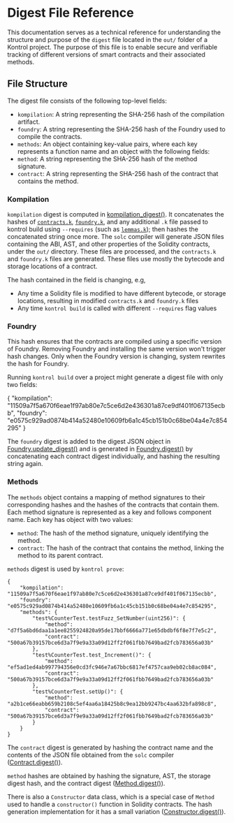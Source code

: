 # Digest File Reference

This documentation serves as a technical reference for understanding the structure and purpose of the `digest` file located in the `out/` folder of a Kontrol project. The purpose of this file is to enable secure and verifiable tracking of different versions of smart contracts and their associated methods.

## File Structure

The digest file consists of the following top-level fields:
- `kompilation`: A string representing the SHA-256 hash of the compilation artifact.
- `foundry`: A string representing the SHA-256 hash of the Foundry used to compile the contracts.
- `methods`: An object containing key-value pairs, where each key represents a function name and an object with the following fields:
- `method`: A string representing the SHA-256 hash of the method signature.
- `contract`: A string representing the SHA-256 hash of the contract that contains the method.

### Kompilation
`kompilation` digest is computed in [kompilation_digest()](https://github.com/runtimeverification/kontrol/blob/b7065f74304e7af9a43506849331fd6b73039ccb/src/kontrol/kompile.py#L124). It concatenates the hashes of [`contracts.k`](https://github.com/runtimeverification/kontrol/blob/b7065f74304e7af9a43506849331fd6b73039ccb/src/tests/integration/test-data/show/contracts.k.expected), [`foundry.k`](https://github.com/runtimeverification/kontrol/blob/b7065f74304e7af9a43506849331fd6b73039ccb/src/tests/integration/test-data/show/foundry.k.expected), and any additional `.k` file passed to kontrol build using `--requires` (such as [`lemmas.k`](https://github.com/runtimeverification/kontrol/blob/b7065f74304e7af9a43506849331fd6b73039ccb/src/tests/integration/test-data/lemmas.k)); then hashes the concatenated string once more.
The `solc` compiler will generate JSON files containing the ABI, AST, and other properties of the Solidity contracts, under the `out/` directory. These files are processed, and the `contracts.k` and `foundry.k` files are generated. These files use mostly the bytecode and storage locations of a contract.

The hash contained in the field is changing, e.g, 
- Any time a Solidity file is modified to have different bytecode, or storage locations, resulting in modified `contracts.k` and `foundry.k` files
- Any time `kontrol build` is called with different `--requires` flag values

### Foundry

This hash ensures that the contracts are compiled using a specific version of Foundry. Removing Foundry and installing the same version won't trigger hash changes. Only when the Foundry version is changing, system rewrites the hash for Foundry.

Running `kontrol build` over a project might generate a digest file with only two fields:

{
	"kompilation": "11509a7f5a670f6eae1f97ab80e7c5ce6d2e436301a87ce9df401f067135ecbb",
	"foundry": "e0575c929ad0874b414a52480e10609fb6a1c45cb151b0c68be04a4e7c854295"
}

The `foundry` digest is added to the digest JSON object in [Foundry.update_digest()](https://github.com/runtimeverification/kontrol/blob/b7065f74304e7af9a43506849331fd6b73039ccb/src/kontrol/foundry.py#L194-L201) and is generated in [Foundry.digest()](https://github.com/runtimeverification/kontrol/blob/b7065f74304e7af9a43506849331fd6b73039ccb/src/kontrol/foundry.py#L165-L168) by concatenating each contract digest individually, and hashing the resulting string again.

### Methods

The `methods` object contains a mapping of method signatures to their corresponding hashes and the hashes of the contracts that contain them. Each method signature is represented as a key and follows component name. Each key has object with two values:
- `method`: The hash of the method signature, uniquely identifying the method.
- `contract`: The hash of the contract that contains the method, linking the method to its parent contract.

`methods` digest is used by `kontrol prove`:
```
{
	"kompilation": "11509a7f5a670f6eae1f97ab80e7c5ce6d2e436301a87ce9df401f067135ecbb",
	"foundry": "e0575c929ad0874b414a52480e10609fb6a1c45cb151b0c68be04a4e7c854295",
	"methods": {
    	"test%CounterTest.testFuzz_SetNumber(uint256)": {
        	"method": "d7f5a6bd6daa1a1ee8255924820a95de17bbf6666a771e65dbdbf6f8e7f7e5c2",
        	"contract": "500a67b39157bce6d3a7f9e9a33a09d12ff2f061fbb7649bad2fcb783656a03b"
    	},
    	"test%CounterTest.test_Increment()": {
        	"method": "ef5ad1ed4ab997794356e0cd3fc946e7a67bbc6817ef4757caa9eb02cb8ac084",
        	"contract": "500a67b39157bce6d3a7f9e9a33a09d12ff2f061fbb7649bad2fcb783656a03b"
    	},
    	"test%CounterTest.setUp()": {
        	"method": "a2b1ce66eabb659b2108c5ef4aa6a18425b8c9ea12bb9247bc4aa632bfa898c8",
        	"contract": "500a67b39157bce6d3a7f9e9a33a09d12ff2f061fbb7649bad2fcb783656a03b"
    	}
	}
}
```

The `contract` digest is generated by hashing the contract name and the contents of the JSON file obtained from the `solc` compiler ([Contract.digest()](https://github.com/runtimeverification/kontrol/blob/b7065f74304e7af9a43506849331fd6b73039ccb/src/kontrol/solc_to_k.py#L704C1-L706C101)).

`method` hashes are obtained by hashing the signature, AST, the storage digest hash, and the contract digest ([Method.digest()](https://github.com/runtimeverification/kontrol/blob/b7065f74304e7af9a43506849331fd6b73039ccb/src/kontrol/solc_to_k.py#L515-L518)).

There is also a `Constructor` data class, which is a special case of `Method` used to handle a `constructor()` function in Solidity contracts. The hash generation implementation for it has a small variation ([Constructor.digest()](https://github.com/runtimeverification/kontrol/blob/b7065f74304e7af9a43506849331fd6b73039ccb/src/kontrol/solc_to_k.py#L359)).
